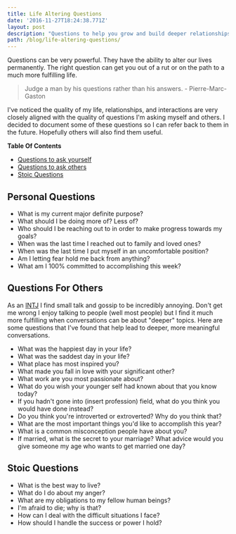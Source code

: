 ```yaml
---
title: Life Altering Questions
date: '2016-11-27T18:24:38.771Z'
layout: post
description: "Questions to help you grow and build deeper relationships"
path: /blog/life-altering-questions/
---
```


Questions can be very powerful.  They have the ability to alter our lives
permanently.  The right question can get you out of a rut or on the path to a
much more fulfilling life.

> Judge a man by his questions rather than his answers. - Pierre-Marc-Gaston

I've noticed the quality of my life, relationships, and interactions are very
closely aligned with the quality of questions I'm asking myself and others.  I
decided to document some of these questions so I can refer back to them in the
future.  Hopefully others will also find them useful.

**Table Of Contents**
* <a href="#personal-questions">Questions to ask yourself</a>
* <a href="#questions-for-others">Questions to ask others</a>
* <a href="#stoic-questions">Stoic Questions</a>

## Personal Questions

* What is my current major definite purpose?
* What should I be doing more of? Less of?
* Who should I be reaching out to in order to make progress towards my goals?
* When was the last time I reached out to family and loved ones?
* When was the last time I put myself in an uncomfortable position?
* Am I letting fear hold me back from anything?
* What am I 100% committed to accomplishing this week?

## Questions For Others
As an [INTJ](https://www.16personalities.com/intj-personality) I find small talk
and gossip to be incredibly annoying.  Don't get me wrong I enjoy talking to
people (well most people) but I find it much more fulfilling when conversations
can be about "deeper" topics.  Here are some questions that I've found that help lead
to deeper, more meaningful conversations.

* What was the happiest day in your life?
* What was the saddest day in your life?
* What place has most inspired you?
* What made you fall in love with your significant other?
* What work are you most passionate about?
* What do you wish your younger self had known about that you know today?
* If you hadn't gone into (insert profession) field, what do you think you would have done instead?
* Do you think you're introverted or extroverted?  Why do you think that?
* What are the most important things you'd like to accomplish this year?
* What is a common misconception people have about you?
* If married, what is the secret to your marriage?  What advice would you give someone my age who wants to get married one day?

## Stoic Questions

* What is the best way to live?
* What do I do about my anger?
* What are my obligations to my fellow human beings?
* I'm afraid to die; why is that?
* How can I deal with the difficult situations I face?
* How should I handle the success or power I hold?
